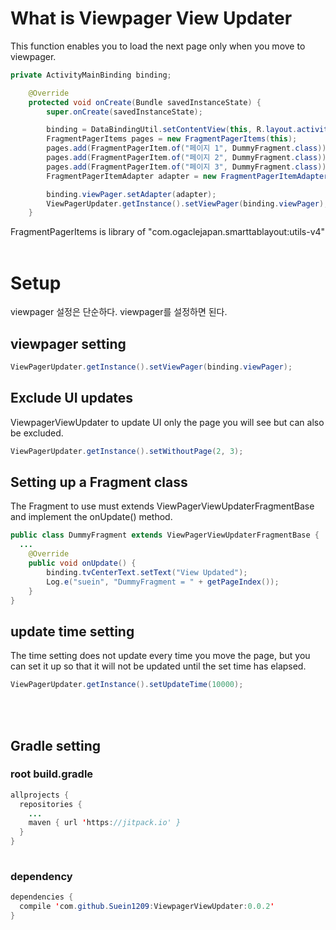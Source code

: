 # What is Viewpager View Updater
This function enables you to load the next page only when you move to viewpager.

```java
private ActivityMainBinding binding;

    @Override
    protected void onCreate(Bundle savedInstanceState) {
        super.onCreate(savedInstanceState);

        binding = DataBindingUtil.setContentView(this, R.layout.activity_main);
        FragmentPagerItems pages = new FragmentPagerItems(this);
        pages.add(FragmentPagerItem.of("페이지 1", DummyFragment.class));
        pages.add(FragmentPagerItem.of("페이지 2", DummyFragment.class));
        pages.add(FragmentPagerItem.of("페이지 3", DummyFragment.class));
        FragmentPagerItemAdapter adapter = new FragmentPagerItemAdapter(getSupportFragmentManager(), pages);

        binding.viewPager.setAdapter(adapter);
        ViewPagerUpdater.getInstance().setViewPager(binding.viewPager);
    }
```
FragmentPagerItems is library of "com.ogaclejapan.smarttablayout:utils-v4"
<br><br>

# Setup
viewpager 설정은 단순하다. viewpager를 설정하면 된다.

## viewpager setting
```java
ViewPagerUpdater.getInstance().setViewPager(binding.viewPager);
```

## Exclude UI updates
ViewpagerViewUpdater to update UI only the page you will see but can also be excluded.
```java
ViewPagerUpdater.getInstance().setWithoutPage(2, 3);
```

## Setting up a Fragment class
The Fragment to use must extends ViewPagerViewUpdaterFragmentBase and implement the onUpdate() method.
```java
public class DummyFragment extends ViewPagerViewUpdaterFragmentBase {
  ...
    @Override
    public void onUpdate() {
        binding.tvCenterText.setText("View Updated");
        Log.e("suein", "DummyFragment = " + getPageIndex());
    }
}
```

## update time setting
The time setting does not update every time you move the page, but you can set it up so that it will not be updated until the set time has elapsed.
```java
ViewPagerUpdater.getInstance().setUpdateTime(10000);
```
<br><br>
## Gradle setting
### root build.gradle
```java
allprojects {
  repositories {
    ...
    maven { url 'https://jitpack.io' }
  }
}
  
```
### dependency
```java
dependencies {
  compile 'com.github.Suein1209:ViewpagerViewUpdater:0.0.2'
}
```

